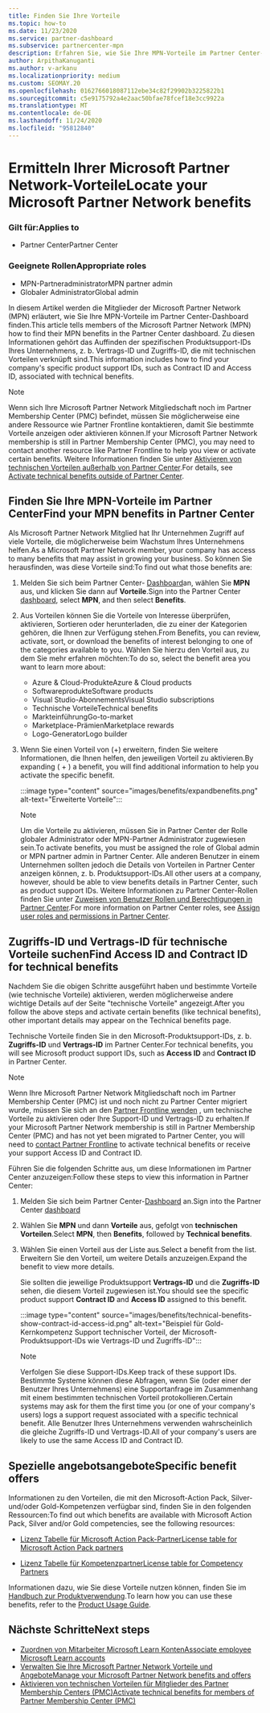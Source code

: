 ```yaml
---
title: Finden Sie Ihre Vorteile
ms.topic: how-to
ms.date: 11/23/2020
ms.service: partner-dashboard
ms.subservice: partnercenter-mpn
description: Erfahren Sie, wie Sie Ihre MPN-Vorteile im Partner Center-Dashboard finden. Enthält Informationen dazu, wie Sie Ihre Zugriffs-ID und ihre Vertrags-ID für technische Vorteile finden.
author: ArpithaKanuganti
ms.author: v-arkanu
ms.localizationpriority: medium
ms.custom: SEOMAY.20
ms.openlocfilehash: 0162766018087112ebe34c82f29902b3225822b1
ms.sourcegitcommit: c5e9175792a4e2aac50bfae78fcef18e3cc9922a
ms.translationtype: MT
ms.contentlocale: de-DE
ms.lasthandoff: 11/24/2020
ms.locfileid: "95812840"
---
```

# <a name="locate-your-microsoft-partner-network-benefits"></a><span data-ttu-id="c84e7-104">Ermitteln Ihrer Microsoft Partner Network-Vorteile</span><span class="sxs-lookup"><span data-stu-id="c84e7-104">Locate your Microsoft Partner Network benefits</span></span> 

### <a name="applies-to"></a><span data-ttu-id="c84e7-105">Gilt für:</span><span class="sxs-lookup"><span data-stu-id="c84e7-105">Applies to</span></span>

- <span data-ttu-id="c84e7-106">Partner Center</span><span class="sxs-lookup"><span data-stu-id="c84e7-106">Partner Center</span></span>

### <a name="appropriate-roles"></a><span data-ttu-id="c84e7-107">Geeignete Rollen</span><span class="sxs-lookup"><span data-stu-id="c84e7-107">Appropriate roles</span></span>

- <span data-ttu-id="c84e7-108">MPN-Partneradministrator</span><span class="sxs-lookup"><span data-stu-id="c84e7-108">MPN partner admin</span></span>
- <span data-ttu-id="c84e7-109">Globaler Administrator</span><span class="sxs-lookup"><span data-stu-id="c84e7-109">Global admin</span></span>

<span data-ttu-id="c84e7-110">In diesem Artikel werden die Mitglieder der Microsoft Partner Network (MPN) erläutert, wie Sie Ihre MPN-Vorteile im Partner Center-Dashboard finden.</span><span class="sxs-lookup"><span data-stu-id="c84e7-110">This article tells members of the Microsoft Partner Network (MPN) how to find their MPN benefits in the Partner Center dashboard.</span></span> <span data-ttu-id="c84e7-111">Zu diesen Informationen gehört das Auffinden der spezifischen Produktsupport-IDs Ihres Unternehmens, z. b. Vertrags-ID und Zugriffs-ID, die mit technischen Vorteilen verknüpft sind.</span><span class="sxs-lookup"><span data-stu-id="c84e7-111">This information includes how to find your company's specific product support IDs, such as Contract ID and Access ID, associated with technical benefits.</span></span>

>[!NOTE]
> <span data-ttu-id="c84e7-112">Wenn sich Ihre Microsoft Partner Network Mitgliedschaft noch im Partner Membership Center (PMC) befindet, müssen Sie möglicherweise eine andere Ressource wie Partner Frontline kontaktieren, damit Sie bestimmte Vorteile anzeigen oder aktivieren können.</span><span class="sxs-lookup"><span data-stu-id="c84e7-112">If your Microsoft Partner Network membership is still in Partner Membership Center (PMC), you may need to contact another resource like Partner Frontline to help you view or activate certain benefits.</span></span> <span data-ttu-id="c84e7-113">Weitere Informationen finden Sie unter [Aktivieren von technischen Vorteilen außerhalb von Partner Center](partner-membership-center-tech-benefits-activate.md).</span><span class="sxs-lookup"><span data-stu-id="c84e7-113">For details, see [Activate technical benefits outside of Partner Center](partner-membership-center-tech-benefits-activate.md).</span></span>

## <a name="find-your-mpn-benefits-in-partner-center"></a><span data-ttu-id="c84e7-114">Finden Sie Ihre MPN-Vorteile im Partner Center</span><span class="sxs-lookup"><span data-stu-id="c84e7-114">Find your MPN benefits in Partner Center</span></span>

<span data-ttu-id="c84e7-115">Als Microsoft Partner Network Mitglied hat Ihr Unternehmen Zugriff auf viele Vorteile, die möglicherweise beim Wachstum Ihres Unternehmens helfen.</span><span class="sxs-lookup"><span data-stu-id="c84e7-115">As a Microsoft Partner Network member, your company has access to many benefits that may assist in growing your business.</span></span> <span data-ttu-id="c84e7-116">So können Sie herausfinden, was diese Vorteile sind:</span><span class="sxs-lookup"><span data-stu-id="c84e7-116">To find out what those benefits are:</span></span>

1. <span data-ttu-id="c84e7-117">Melden Sie sich beim Partner Center- [Dashboard](https://partner.microsoft.com/dashboard/home)an, wählen Sie **MPN** aus, und klicken Sie dann auf **Vorteile**.</span><span class="sxs-lookup"><span data-stu-id="c84e7-117">Sign into the Partner Center [dashboard](https://partner.microsoft.com/dashboard/home), select **MPN**, and then select **Benefits**.</span></span>

2. <span data-ttu-id="c84e7-118">Aus Vorteilen können Sie die Vorteile von Interesse überprüfen, aktivieren, Sortieren oder herunterladen, die zu einer der Kategorien gehören, die Ihnen zur Verfügung stehen.</span><span class="sxs-lookup"><span data-stu-id="c84e7-118">From Benefits, you can review, activate, sort, or download the benefits of interest belonging to one of the categories available to you.</span></span> <span data-ttu-id="c84e7-119">Wählen Sie hierzu den Vorteil aus, zu dem Sie mehr erfahren möchten:</span><span class="sxs-lookup"><span data-stu-id="c84e7-119">To do so, select the benefit area you want to learn more about:</span></span>

   - <span data-ttu-id="c84e7-120">Azure & Cloud-Produkte</span><span class="sxs-lookup"><span data-stu-id="c84e7-120">Azure & Cloud products</span></span>
   - <span data-ttu-id="c84e7-121">Softwareprodukte</span><span class="sxs-lookup"><span data-stu-id="c84e7-121">Software products</span></span>
   - <span data-ttu-id="c84e7-122">Visual Studio-Abonnements</span><span class="sxs-lookup"><span data-stu-id="c84e7-122">Visual Studio subscriptions</span></span>
   - <span data-ttu-id="c84e7-123">Technische Vorteile</span><span class="sxs-lookup"><span data-stu-id="c84e7-123">Technical benefits</span></span>
   - <span data-ttu-id="c84e7-124">Markteinführung</span><span class="sxs-lookup"><span data-stu-id="c84e7-124">Go-to-market</span></span>
   - <span data-ttu-id="c84e7-125">Marketplace-Prämien</span><span class="sxs-lookup"><span data-stu-id="c84e7-125">Marketplace rewards</span></span>
   - <span data-ttu-id="c84e7-126">Logo-Generator</span><span class="sxs-lookup"><span data-stu-id="c84e7-126">Logo builder</span></span>

3. <span data-ttu-id="c84e7-127">Wenn Sie einen Vorteil von (+) erweitern, finden Sie weitere Informationen, die Ihnen helfen, den jeweiligen Vorteil zu aktivieren.</span><span class="sxs-lookup"><span data-stu-id="c84e7-127">By expanding ( + ) a benefit, you will find additional information to help you activate the specific benefit.</span></span>

   :::image type="content" source="images/benefits/expandbenefits.png" alt-text="Erweiterte Vorteile":::

   > [!NOTE]
   > <span data-ttu-id="c84e7-129">Um die Vorteile zu aktivieren, müssen Sie in Partner Center der Rolle globaler Administrator oder MPN-Partner Administrator zugewiesen sein.</span><span class="sxs-lookup"><span data-stu-id="c84e7-129">To activate benefits, you must be assigned the role of Global admin or MPN partner admin in Partner Center.</span></span> <span data-ttu-id="c84e7-130">Alle anderen Benutzer in einem Unternehmen sollten jedoch die Details von Vorteilen in Partner Center anzeigen können, z. b. Produktsupport-IDs.</span><span class="sxs-lookup"><span data-stu-id="c84e7-130">All other users at a company, however, should be able to view benefits details in Partner Center, such as product support IDs.</span></span> <span data-ttu-id="c84e7-131">Weitere Informationen zu Partner Center-Rollen finden Sie unter [Zuweisen von Benutzer Rollen und Berechtigungen in Partner Center](permissions-overview.md).</span><span class="sxs-lookup"><span data-stu-id="c84e7-131">For more information on Partner Center roles, see [Assign user roles and permissions in Partner Center](permissions-overview.md).</span></span>

## <a name="find-access-id-and-contract-id-for-technical-benefits"></a><span data-ttu-id="c84e7-132">Zugriffs-ID und Vertrags-ID für technische Vorteile suchen</span><span class="sxs-lookup"><span data-stu-id="c84e7-132">Find Access ID and Contract ID for technical benefits</span></span>

<span data-ttu-id="c84e7-133">Nachdem Sie die obigen Schritte ausgeführt haben und bestimmte Vorteile (wie technische Vorteile) aktivieren, werden möglicherweise andere wichtige Details auf der Seite "technische Vorteile" angezeigt.</span><span class="sxs-lookup"><span data-stu-id="c84e7-133">After you follow the above steps and activate certain benefits (like technical benefits), other important details may appear on the Technical benefits page.</span></span>

<span data-ttu-id="c84e7-134">Technische Vorteile finden Sie in den Microsoft-Produktsupport-IDs, z. b. **Zugriffs-ID** und **Vertrags-ID** im Partner Center.</span><span class="sxs-lookup"><span data-stu-id="c84e7-134">For technical benefits, you will see Microsoft product support IDs, such as **Access ID** and **Contract ID** in Partner Center.</span></span>

>[!NOTE]
> <span data-ttu-id="c84e7-135">Wenn Ihre Microsoft Partner Network Mitgliedschaft noch im Partner Membership Center (PMC) ist und noch nicht zu Partner Center migriert wurde, müssen Sie sich an den [Partner Frontline wenden](partner-membership-center-tech-benefits-activate.md) , um technische Vorteile zu aktivieren oder Ihre Support-ID und Vertrags-ID zu erhalten.</span><span class="sxs-lookup"><span data-stu-id="c84e7-135">If your Microsoft Partner Network membership is still in Partner Membership Center (PMC) and has not yet been migrated to Partner Center, you will need to [contact Partner Frontline](partner-membership-center-tech-benefits-activate.md) to activate technical benefits or receive your support Access ID and Contract ID.</span></span>

 <span data-ttu-id="c84e7-136">Führen Sie die folgenden Schritte aus, um diese Informationen im Partner Center anzuzeigen:</span><span class="sxs-lookup"><span data-stu-id="c84e7-136">Follow these steps to view this information in Partner Center:</span></span>

1. <span data-ttu-id="c84e7-137">Melden Sie sich beim Partner Center-[Dashboard](https://partner.microsoft.com/dashboard/home) an.</span><span class="sxs-lookup"><span data-stu-id="c84e7-137">Sign into the Partner Center [dashboard](https://partner.microsoft.com/dashboard/home)</span></span>

2. <span data-ttu-id="c84e7-138">Wählen Sie **MPN** und dann **Vorteile** aus, gefolgt von **technischen Vorteilen**.</span><span class="sxs-lookup"><span data-stu-id="c84e7-138">Select **MPN**, then **Benefits**, followed by **Technical benefits**.</span></span>

3. <span data-ttu-id="c84e7-139">Wählen Sie einen Vorteil aus der Liste aus.</span><span class="sxs-lookup"><span data-stu-id="c84e7-139">Select a benefit from the list.</span></span> <span data-ttu-id="c84e7-140">Erweitern Sie den Vorteil, um weitere Details anzuzeigen.</span><span class="sxs-lookup"><span data-stu-id="c84e7-140">Expand the benefit to view more details.</span></span> 

   <span data-ttu-id="c84e7-141">Sie sollten die jeweilige Produktsupport **Vertrags-ID** und die **Zugriffs-ID** sehen, die diesem Vorteil zugewiesen ist.</span><span class="sxs-lookup"><span data-stu-id="c84e7-141">You should see the specific product support **Contract ID** and **Access ID** assigned to this benefit.</span></span>  

   :::image type="content" source="images/benefits/technical-benefits-show-contract-id-access-id.png" alt-text="Beispiel für Gold-Kernkompetenz Support technischer Vorteil, der Microsoft-Produktsupport-IDs wie Vertrags-ID und Zugriffs-ID":::

   > [!NOTE]
   > <span data-ttu-id="c84e7-143">Verfolgen Sie diese Support-IDs.</span><span class="sxs-lookup"><span data-stu-id="c84e7-143">Keep track of these support IDs.</span></span> <span data-ttu-id="c84e7-144">Bestimmte Systeme können diese Abfragen, wenn Sie (oder einer der Benutzer Ihres Unternehmens) eine Supportanfrage im Zusammenhang mit einem bestimmten technischen Vorteil protokollieren.</span><span class="sxs-lookup"><span data-stu-id="c84e7-144">Certain systems may ask for them the first time you (or one of your company's users) logs a support request associated with a specific technical benefit.</span></span> <span data-ttu-id="c84e7-145">Alle Benutzer Ihres Unternehmens verwenden wahrscheinlich die gleiche Zugriffs-ID und Vertrags-ID.</span><span class="sxs-lookup"><span data-stu-id="c84e7-145">All of your company's users are likely to use the same Access ID and Contract ID.</span></span>

## <a name="specific-benefit-offers"></a><span data-ttu-id="c84e7-146">Spezielle angebotsangebote</span><span class="sxs-lookup"><span data-stu-id="c84e7-146">Specific benefit offers</span></span>

<span data-ttu-id="c84e7-147">Informationen zu den Vorteilen, die mit den Microsoft-Action Pack, Silver-und/oder Gold-Kompetenzen verfügbar sind, finden Sie in den folgenden Ressourcen:</span><span class="sxs-lookup"><span data-stu-id="c84e7-147">To find out which benefits are available with Microsoft Action Pack, Silver and/or Gold competencies, see the following resources:</span></span>

- [<span data-ttu-id="c84e7-148">Lizenz Tabelle für Microsoft Action Pack-Partner</span><span class="sxs-lookup"><span data-stu-id="c84e7-148">License table for Microsoft Action Pack partners</span></span>](https://assetsprod.microsoft.com/en-us/microsoft-action-pack-license-table.pdf)

- [<span data-ttu-id="c84e7-149">Lizenz Tabelle für Kompetenzpartner</span><span class="sxs-lookup"><span data-stu-id="c84e7-149">License table for Competency Partners</span></span>](https://assetsprod.microsoft.com/mpn-maps-software-iur-competency-license-table.docx)

<span data-ttu-id="c84e7-150">Informationen dazu, wie Sie diese Vorteile nutzen können, finden Sie im [Handbuch zur Produktverwendung](https://assets.microsoft.com/MPN-MAPS-Product-Usage-Guide.pdf).</span><span class="sxs-lookup"><span data-stu-id="c84e7-150">To learn how you can use these benefits,  refer to the [Product Usage Guide](https://assets.microsoft.com/MPN-MAPS-Product-Usage-Guide.pdf).</span></span>

## <a name="next-steps"></a><span data-ttu-id="c84e7-151">Nächste Schritte</span><span class="sxs-lookup"><span data-stu-id="c84e7-151">Next steps</span></span>

- [<span data-ttu-id="c84e7-152">Zuordnen von Mitarbeiter Microsoft Learn Konten</span><span class="sxs-lookup"><span data-stu-id="c84e7-152">Associate employee Microsoft Learn accounts</span></span>](ms-learn-associate.md)
- [<span data-ttu-id="c84e7-153">Verwalten Sie Ihre Microsoft Partner Network Vorteile und Angebote</span><span class="sxs-lookup"><span data-stu-id="c84e7-153">Manage your Microsoft Partner Network benefits and offers</span></span>](manage-your-partner-network-benefits.md)
- [<span data-ttu-id="c84e7-154">Aktivieren von technischen Vorteilen für Mitglieder des Partner Membership Centers (PMC)</span><span class="sxs-lookup"><span data-stu-id="c84e7-154">Activate technical benefits for members of Partner Membership Center (PMC)</span></span>](partner-membership-center-tech-benefits-activate.md)